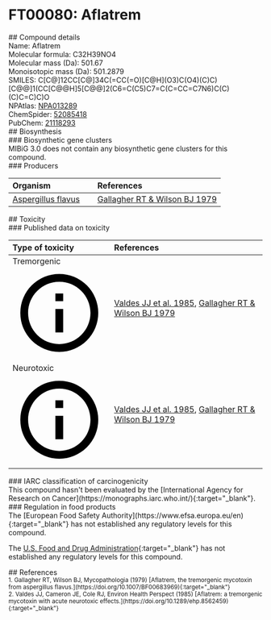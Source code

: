 
# FT00080: Aflatrem
<div class="molecule_image" style="float:left">
<img data-smiles= C=CC(C)(C)C1=C2C3=C(NC2=CC=C1)[C@@]1(C)[C@@H](CC[C@@]2(O)C4=CC(=O)[C@@H]5O[C@@]4(CC[C@@]21C)OC5(C)C)C3 data-smiles-options="{ 'width': 350, 'height': 350 }" />
</div>
## Compound details
<div style="overflow:hidden">
Name: Aflatrem<br>
Molecular formula: C32H39NO4<br>
Molecular mass (Da): 501.67<br>
Monoisotopic mass (Da): 501.2879<br>
<div class="break_all">
SMILES: C[C@]12CC[C@]34C(=CC(=O)[C@H](O3)C(O4)(C)C)[C@@]1(CC[C@@H]5[C@@]2(C6=C(C5)C7=C(C=CC=C7N6)C(C)(C)C=C)C)O<br>
</div>
        NPAtlas: <a href=https://www.npatlas.org/explore/compounds/NPA013289 target="_blank">NPA013289</a><br>
        ChemSpider: <a href=https://www.chemspider.com/Chemical-Structure.52085418.html target="_blank">52085418</a><br>
        PubChem: <a href=https://pubchem.ncbi.nlm.nih.gov/compound/21118293 target="_blank">21118293</a><br>
</div>

<div markdown="block" class="section">
## Biosynthesis
<div markdown="block" class="subsection">
### Biosynthetic gene clusters
<div markdown="block" class="indented_block">
MIBiG 3.0 does not contain any biosynthetic gene clusters for this compound.
</div>
</div>

<div markdown="block" class="subsection">
### Producers
<table>
<thead>
<tr>
<th style="text-align: left;" role="columnheader" width="40%" data-sort-default>Organism</th>
<th style="text-align: left;" role="columnheader" width="60%">References</th>
</tr>
</thead>
        <tr>
        <td style="text-align: left;"><a href="https://www.ncbi.nlm.nih.gov/Taxonomy/Browser/wwwtax.cgi?mode=Info&id=5059" target="_blank">Aspergillus flavus</a></td>
        <td style="text-align: left;"><a href="#REF00069">Gallagher RT &amp; Wilson BJ 1979</a></td>
        </tr>
</table>
</div>
</div>

<div markdown="block" class="section">
## Toxicity
<div markdown="block" class="subsection">
### Published data on toxicity
<table>
<thead>
<tr>
<th style="text-align: left;" role="columnheader" width="40%" data-sort-default>Type of toxicity</th>
<th style="text-align: left;" role="columnheader" width="60%">References</th>
</tr>
</thead>
<tbody>
<tr>
<td style="text-align: left;">Tremorgenic <span class="twemoji" title="Induces tremors"><svg xmlns="http://www.w3.org/2000/svg" viewBox="0 0 24 24"><path d="M11 9h2V7h-2m1 13c-4.41 0-8-3.59-8-8s3.59-8 8-8 8 3.59 8 8-3.59 8-8 8m0-18A10 10 0 0 0 2 12a10 10 0 0 0 10 10 10 10 0 0 0 10-10A10 10 0 0 0 12 2m-1 15h2v-6h-2v6Z"></path></svg></span></td>
<td style="text-align: left;"><a href="#REF00070">Valdes JJ et al. 1985</a>, <a href="#REF00069">Gallagher RT &amp; Wilson BJ 1979</a></td>
</tr>
<tr>
<td style="text-align: left;">Neurotoxic <span class="twemoji" title="Toxic to the central and/or peripheral nervous system"><svg xmlns="http://www.w3.org/2000/svg" viewBox="0 0 24 24"><path d="M11 9h2V7h-2m1 13c-4.41 0-8-3.59-8-8s3.59-8 8-8 8 3.59 8 8-3.59 8-8 8m0-18A10 10 0 0 0 2 12a10 10 0 0 0 10 10 10 10 0 0 0 10-10A10 10 0 0 0 12 2m-1 15h2v-6h-2v6Z"></path></svg></span></td>
<td style="text-align: left;"><a href="#REF00070">Valdes JJ et al. 1985</a>, <a href="#REF00069">Gallagher RT &amp; Wilson BJ 1979</a></td>
</tr>
</tbody>
</table>
</div>

<div markdown="block" class="subsection">
### IARC classification of carcinogenicity
<div markdown="block" class="indented_block">
This compound hasn't been evaluated by the [International Agency for Research on Cancer](https://monographs.iarc.who.int/){:target="_blank"}.<br>
</div>
</div>

<div markdown="block" class="subsection">
### Regulation in food products
<div markdown="block" class="indented_block">
The [European Food Safety Authority](https://www.efsa.europa.eu/en){:target="_blank"} has not established any regulatory levels for this compound. <br>

The [U.S. Food and Drug Administration](https://www.fda.gov/){:target="_blank"} has not established any regulatory levels for this compound. <br>

</div>
</div>

</div>

<div markdown="block" class="section">
## References
<div markdown="block" style="font-size: smaller;">
<span id=REF00069>
1. Gallagher RT, Wilson BJ, Mycopathologia (1979) [Aflatrem, the tremorgenic mycotoxin from aspergillus flavus.](https://doi.org/10.1007/BF00683969){:target="_blank"}<br>
</span>

<span id=REF00070>
2. Valdes JJ, Cameron JE, Cole RJ, Environ Health Perspect (1985) [Aflatrem: a tremorgenic mycotoxin with acute neurotoxic effects.](https://doi.org/10.1289/ehp.8562459){:target="_blank"}<br>
</span>

</div>
</div>

<script type="text/javascript" src="https://unpkg.com/smiles-drawer@2.0.1/dist/smiles-drawer.min.js"></script>
<script>
    SmiDrawer.apply();
</script>